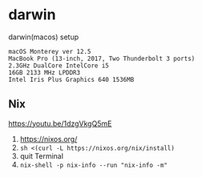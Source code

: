 # darwin
darwin(macos) setup

```
macOS Monterey ver 12.5
MacBook Pro (13-inch, 2017, Two Thunderbolt 3 ports)
2.3GHz DualCore IntelCore i5
16GB 2133 MHz LPDDR3
Intel Iris Plus Graphics 640 1536MB
```

## Nix
https://youtu.be/1dzgVkgQ5mE

1. https://nixos.org/
2. `sh <(curl -L https://nixos.org/nix/install)`
3. quit Terminal
4. `nix-shell -p nix-info --run "nix-info -m"`
